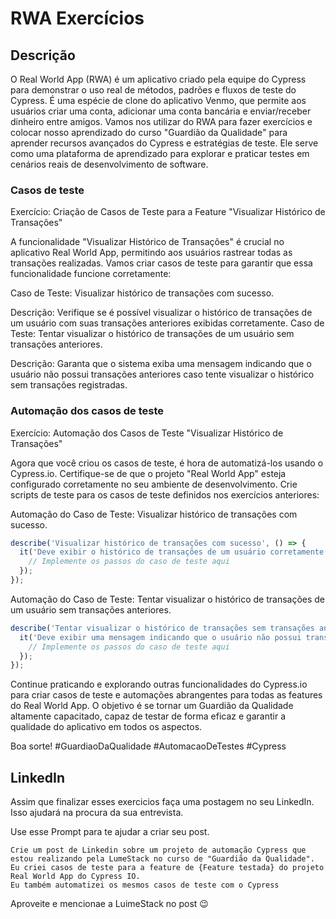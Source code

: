 # RWA Exercícios

## Descrição

O Real World App (RWA) é um aplicativo criado pela equipe do Cypress para demonstrar o uso real de métodos, padrões e fluxos de teste do Cypress. É uma espécie de clone do aplicativo Venmo, que permite aos usuários criar uma conta, adicionar uma conta bancária e enviar/receber dinheiro entre amigos. Vamos nos utilizar do RWA para fazer exercícios e colocar nosso aprendizado do curso "Guardião da Qualidade" para aprender recursos avançados do Cypress e estratégias de teste. Ele serve como uma plataforma de aprendizado para explorar e praticar testes em cenários reais de desenvolvimento de software. 

### Casos de teste

Exercício: Criação de Casos de Teste para a Feature "Visualizar Histórico de Transações"

A funcionalidade "Visualizar Histórico de Transações" é crucial no aplicativo Real World App, permitindo aos usuários rastrear todas as transações realizadas. Vamos criar casos de teste para garantir que essa funcionalidade funcione corretamente:

Caso de Teste: Visualizar histórico de transações com sucesso.

Descrição: Verifique se é possível visualizar o histórico de transações de um usuário com suas transações anteriores exibidas corretamente.
Caso de Teste: Tentar visualizar o histórico de transações de um usuário sem transações anteriores.

Descrição: Garanta que o sistema exiba uma mensagem indicando que o usuário não possui transações anteriores caso tente visualizar o histórico sem transações registradas.

### Automação dos casos de teste

Exercício: Automação dos Casos de Teste "Visualizar Histórico de Transações"

Agora que você criou os casos de teste, é hora de automatizá-los usando o Cypress.io. Certifique-se de que o projeto "Real World App" esteja configurado corretamente no seu ambiente de desenvolvimento. Crie scripts de teste para os casos de teste definidos nos exercícios anteriores:

Automação do Caso de Teste: Visualizar histórico de transações com sucesso.

```javascript
describe('Visualizar histórico de transações com sucesso', () => {
  it('Deve exibir o histórico de transações de um usuário corretamente', () => {
    // Implemente os passos do caso de teste aqui
  });
});
```

Automação do Caso de Teste: Tentar visualizar o histórico de transações de um usuário sem transações anteriores.

```javascript
describe('Tentar visualizar o histórico de transações sem transações anteriores', () => {
  it('Deve exibir uma mensagem indicando que o usuário não possui transações anteriores', () => {
    // Implemente os passos do caso de teste aqui
  });
});
```

Continue praticando e explorando outras funcionalidades do Cypress.io para criar casos de teste e automações abrangentes para todas as features do Real World App. O objetivo é se tornar um Guardião da Qualidade altamente capacitado, capaz de testar de forma eficaz e garantir a qualidade do aplicativo em todos os aspectos. 

Boa sorte! 
#GuardiaoDaQualidade #AutomacaoDeTestes #Cypress

## LinkedIn

Assim que finalizar esses exercicios faça uma postagem no seu LinkedIn.
Isso ajudará na procura da sua entrevista.

Use esse Prompt para te ajudar a criar seu post.

```
Crie um post de Linkedin sobre um projeto de automação Cypress que estou realizando pela LumeStack no curso de "Guardião da Qualidade".
Eu criei casos de teste para a feature de {Feature testada} do projeto Real World App do Cypress IO.
Eu também automatizei os mesmos casos de teste com o Cypress
```
Aproveite e mencionae a LuimeStack no post 😉

